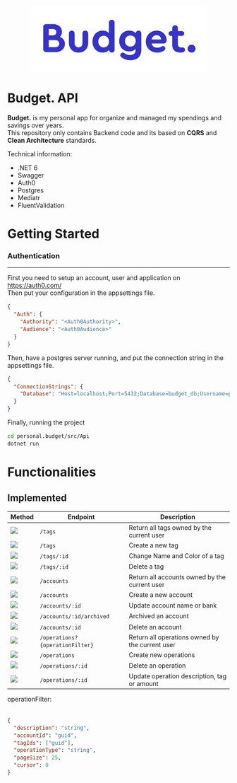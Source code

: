 <p align="center">
    <img src="./doc/logo.png" />
</p>

# Budget. API

**Budget.** is my personal app for organize and managed my spendings and savings over years.\
This repository only contains Backend code and its based on **CQRS** and **Clean Architecture** standards.

Technical information:
- .NET 6
- Swagger
- Auth0
- Postgres
- Mediatr
- FluentValidation

# Getting Started

### Authentication

---
First you need to setup an account, user and application on https://auth0.com/ \
Then put your configuration in the appsettings file.

```json
{
  "Auth": {
    "Authority": "<Auth0Authority>",
    "Audience": "<Auth0Audience>"
  }
}
```

Then, have a postgres server running, and put the connection string in the appsettings file.

```json
{
  "ConnectionStrings": {
    "Database": "Host=localhost;Port=5432;Database=budget_db;Username=postgres;Password=postgrespw"
  }
}
```

Finally, running the project

```bash
cd personal.budget/src/Api
dotnet run
```

# Functionalities

Implemented
---

| Method                                                         | Endpoint                        | Description                                     |
|----------------------------------------------------------------|---------------------------------|-------------------------------------------------|
| ![](https://img.shields.io/badge/-GET-61affe?style=plastic)    | `/tags `                        | Return all tags owned by the current user       |
| ![](https://img.shields.io/badge/-POST-49cc90?style=plastic)   | `/tags`                         | Create a new tag                                |
| ![](https://img.shields.io/badge/-PATCH-50e3c2?style=plastic)  | `/tags/:id`                     | Change Name and Color of a tag                  |
| ![](https://img.shields.io/badge/-DELETE-f93e3e?style=plastic) | `/tags/:id`                     | Delete a tag                                    |
| ![](https://img.shields.io/badge/-GET-61affe?style=plastic)    | `/accounts`                     | Return all accounts owned by the current user   |
| ![](https://img.shields.io/badge/-POST-49cc90?style=plastic)   | `/accounts`                     | Create a new account                            |
| ![](https://img.shields.io/badge/-PATCH-50e3c2?style=plastic)  | `/accounts/:id`                 | Update account name or bank                     |
| ![](https://img.shields.io/badge/-PATCH-50e3c2?style=plastic)  | `/accounts/:id/archived`        | Archived an account                             |
| ![](https://img.shields.io/badge/-DELETE-f93e3e?style=plastic) | `/accounts/:id`                 | Delete an account                               |
| ![](https://img.shields.io/badge/-GET-61affe?style=plastic)    | `/operations?{operationFilter}` | Return all operations owned by the current user |
| ![](https://img.shields.io/badge/-POST-49cc90?style=plastic)   | `/operations`                   | Create new operations                           |
| ![](https://img.shields.io/badge/-DELETE-f93e3e?style=plastic) | `/operations/:id`               | Delete an operation                             |
| ![](https://img.shields.io/badge/-PATCH-50e3c2?style=plastic)  | `/operations/:id`               | Update operation description, tag or amount     |

operationFilter:
```json

{
  "description": "string",
  "accountId": "guid",
  "tagIds": ["guid"],
  "operationType": "string",
  "pageSize": 25,
  "cursor": 0
}
```